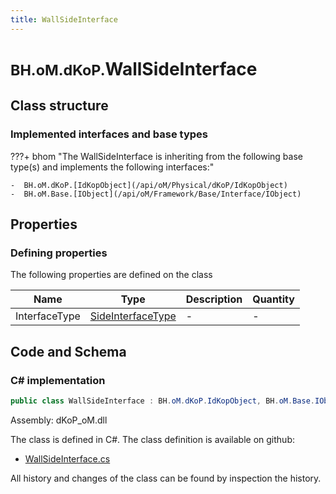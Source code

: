 ```yaml
---
title: WallSideInterface
---
```


# <small>BH.oM.dKoP.</small>**WallSideInterface**



## Class structure

### Implemented interfaces and base types

???+ bhom "The WallSideInterface is inheriting from the following base type(s) and implements the following interfaces:"

    -  BH.oM.dKoP.[IdKopObject](/api/oM/Physical/dKoP/IdKopObject)
    -  BH.oM.Base.[IObject](/api/oM/Framework/Base/Interface/IObject)


## Properties



### Defining properties

The following properties are defined on the class

| Name             | Type             | Description      | Quantity         |
|------------------|------------------|------------------|------------------|
| InterfaceType | [SideInterfaceType](/api/oM/Physical/dKoP/Interfaces/Enums/SideInterfaceType) | - | - |


## Code and Schema

### C# implementation

``` C# title="C#"
public class WallSideInterface : BH.oM.dKoP.IdKopObject, BH.oM.Base.IObject
```

Assembly: dKoP_oM.dll

The class is defined in C#. The class definition is available on github:

- [WallSideInterface.cs](https://github.com/BHoM/dKoP_Toolkit/blob/develop/dKoP_oM/Interfaces\WallSideInterface.cs)

All history and changes of the class can be found by inspection the history.
